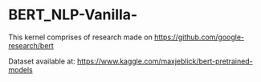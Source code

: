 # BERT_NLP-Vanilla-

﻿This kernel comprises of research made on https://github.com/google-research/bert

Dataset available at: https://www.kaggle.com/maxjeblick/bert-pretrained-models
